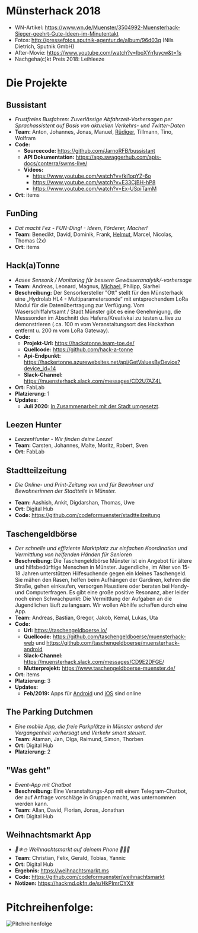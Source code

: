 # Münsterhack 2018
- WN-Artikel: https://www.wn.de/Muenster/3504992-Muensterhack-Sieger-geehrt-Gute-Ideen-im-Minutentakt
- Fotos: http://pressefotos.sputnik-agentur.de/album/96d03q (Nils Dietrich, Sputnik GmbH)
- After-Movie: https://www.youtube.com/watch?v=lboXYn1uycw&t=1s
- Nachgeha(c)kt Preis 2018: Leihleeze

# Die Projekte

## Bussistant

- _Frustfreies Busfahren: Zuverlässige Abfahrzeit-Vorhersagen per Sprachassistent auf Basis von aktuellen Verkehrs- und Twitter-Daten_
- **Team:** Anton, Johannes, Jonas, Manuel, [Rüdiger](https://github.com/JarnoRFB), Tillmann, Tino, Wolfram
- **Code:**
  - **Sourcecode:** https://github.com/JarnoRFB/bussistant
  - **API Dokumentation:** https://app.swaggerhub.com/apis-docs/conterra/swms-live/
  - **Videos:** 
    - https://www.youtube.com/watch?v=fki1opYZ-6o
    - https://www.youtube.com/watch?v=E33CjBH-hP8
    - https://www.youtube.com/watch?v=Ex-USpiTamM
- **Ort:** items

## FunDing

- _Dat macht Fez - FUN-Ding! - Ideen, Förderer, Macher!_
- **Team:** Benedikt, David, Dominik, Frank, [Helmut](https://twitter.com/hal1974), Marcel, Nicolas, Thomas (2x)
- **Ort:** items

## Hack(a)Tonne

- _Aasee Sensorik / Monitoring für bessere Gewässeranalytik/-vorhersage_
- **Team:** Andreas, Leonard, Magnus, [Michael](https://hansehack.de/#mentoren), Philipp, Siarhei
- **Beschreibung:** Der Sensorkersteller "Ott" stellt für den Münsterhack eine  „Hydrolab HL4 - Multiparametersonde“ mit entsprechendem LoRa Modul für die Datenübertragung zur Verfügung. Vom Waserschiffahrtsamt / Stadt Münster gibt es eine Genehmigung, die Messsonden im Abschnitt des Hafens/Kreativkai zu testen u. live zu demonstrieren (.ca. 100 m vom Veranstaltungsort des Hackathon entfernt u. 200 m vom LoRa Gateway).
- **Code:**
  - **Projekt-Url:** https://hackatonne.team-toe.de/
  - **Quellcode:** https://github.com/hack-a-tonne
  - **Api-Endpunkt:** https://hackertonne.azurewebsites.net/api/GetValuesByDevice?device_id=14
  - **Slack-Channel:** https://muensterhack.slack.com/messages/CD2U7AZ4L
- **Ort:** FabLab
- **Platzierung:** 1
- **Updates:**
  - **Juli 2020**: [In Zusammenarbeit mit der Stadt umgesetzt](https://www.muenster.de/stadt/presseservice/pressemeldungen/web/frontend/index.php?show=1049200).

## Leezen Hunter

- _LeezenHunter - Wir finden deine Leeze!_
- **Team:** Carsten, Johannes, Malte, Moritz, Robert, Sven
- **Ort:** FabLab

## Stadtteilzeitung

 * _Die Online- und Print-Zeitung von und für Bewohner und Bewohnerinnen der Stadtteile in Münster._
- **Team:** Aashish, Ankit, Digdarshan, Thomas, Uwe
- **Ort:** Digital Hub
- **Code:** https://github.com/codeformuenster/stadtteilzeitung

## Taschengeldbörse

- _Der schnelle und effiziente Marktplatz zur einfachen Koordination und Vermittlung von helfenden Händen für Senioren_
- **Beschreibung:** Die Taschengeldbörse Münster ist ein Angebot für ältere und hilfsbedürftige Menschen in Münster. Jugendliche, im Alter von 15-18 Jahren unterstützen Hilfesuchende gegen ein kleines Taschengeld. Sie mähen den Rasen, helfen beim Aufhängen der Gardinen, kehren die Straße, gehen einkaufen, versorgen Haustiere oder beraten bei Handy- und Computerfragen. Es gibt eine große positive Resonanz, aber leider noch einen Schwachpunkt: Die Vermittlung der Aufgaben an die Jugendlichen läuft zu langsam. Wir wollen Abhilfe schaffen durch eine App.
- **Team:** Andreas, Bastian, Gregor, Jakob, Kemal, Lukas, Uta
- **Code:**
  - **Url:** https://taschengeldboerse.io/
  - **Quellcode:** https://github.com/taschengeldboerse/muensterhack-web
    und https://github.com/taschengeldboerse/muensterhack-android
  - **Slack-Channel:** https://muensterhack.slack.com/messages/CD9E2DFGE/
  - **Mutterprojekt:** https://www.taschengeldboerse-muenster.de/
- **Ort:** items
- **Platzierung:** 3
- **Updates:**
  - **Feb/2019:** Apps für [Android](https://play.google.com/store/apps/details?id=com.companyname.tabmuenster) und [iOS](https://itunes.apple.com/de/app/id1451397367) sind online

## The Parking Dutchmen

- _Eine mobile App, die freie Parkplätze in Münster anhand der Vergangenheit vorhersagt und Verkehr smart steuert._
- **Team:** Ataman, Jan, Olga, Raimund, Simon, Thorben
- **Ort:** Digital Hub
- **Platzierung:** 2


## "Was geht"

- *Event-App mit Chatbot*
- **Beschreibung:**	Eine Veranstaltungs-App mit einem Telegram-Chatbot, der auf Anfrage vorschläge in Gruppen macht, was unternommen werden kann.
- **Team:** Allan, David, Florian, Jonas, Jonathan
- **Ort:** Digital Hub


## Weihnachtsmarkt App

- _🎄❄⛄ Weihnachtsmarkt auf deinem Phone 🔔🎅🎁_
- **Team:** Christian, Felix, Gerald, Tobias, Yannic
- **Ort:** Digital Hub
- **Ergebnis:** https://weihnachtsmarkt.ms
- **Code:** https://github.com/codeformuenster/weihnachtsmarkt
- **Notizen:** https://hackmd.okfn.de/s/HkPImrCYX#


# Pitchreihenfolge:

![Pitchreihenfolge](./images/pitchreihenfolge2018.jpg)